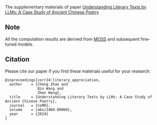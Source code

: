 The supplementary materials of paper [Understanding Literary Texts by LLMs: A Case Study of Ancient Chinese Poetry](https://arxiv.org/abs/2409.00060)

## Note

All the computation results are derived from [MOSS](https://huggingface.co/fnlp/moss-moon-003-sft) and subsequent fine-tuned models.

## Citation

Please cite our paper if you find these materials useful for your research:

```
@inproceedings{corr24:literary_appreciation,
  author    = {Cheng Zhao and
               Bin Wang and
               Zhen Wang},
  title     = {Understanding Literary Texts by LLMs: A Case Study of Ancient Chinese Poetry},
  journal   = {CoRR},
  volume    = {abs/2409.00060},
  year      = {2024}
}
```